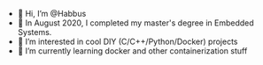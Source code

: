 - 👋 Hi, I’m @Habbus
- :closed_book: In August 2020, I completed my master's degree in Embedded Systems.
- 👀 I’m interested in cool DIY (C/C++/Python/Docker) projects
- 🌱 I’m currently learning docker and other containerization stuff

